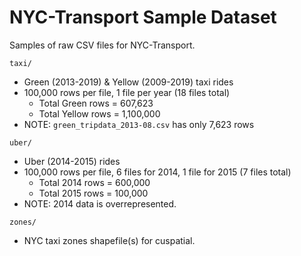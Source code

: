 # NYC-Transport Sample Dataset
Samples of raw CSV files for NYC-Transport.

`taxi/`
- Green (2013-2019) & Yellow (2009-2019) taxi rides 
- 100,000 rows per file, 1 file per year (18 files total)
  - Total Green rows = 607,623
  - Total Yellow rows = 1,100,000
- NOTE: `green_tripdata_2013-08.csv` has only 7,623 rows

`uber/`
- Uber (2014-2015) rides
- 100,000 rows per file, 6 files for 2014, 1 file for 2015 (7 files total)
    - Total 2014 rows = 600,000
    - Total 2015 rows = 100,000
- NOTE: 2014 data is overrepresented.

`zones/`
- NYC taxi zones shapefile(s) for cuspatial.